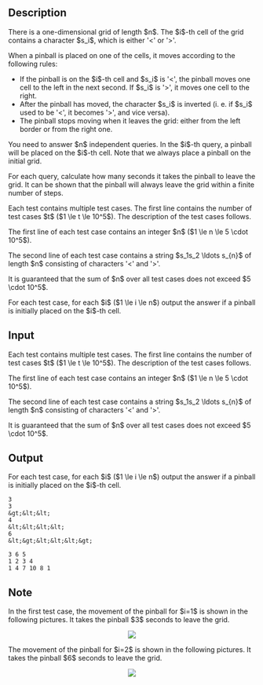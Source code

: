 ## Description

<div><p>There is a one-dimensional grid of length $n$. The $i$-th cell of the grid contains a character $s_i$, which is either '<span class="tex-font-style-tt">&lt;</span>' or '<span class="tex-font-style-tt">&gt;</span>'.</p><p>When a pinball is placed on one of the cells, it moves according to the following rules: </p><ul> <li> If the pinball is on the $i$-th cell and $s_i$ is '<span class="tex-font-style-tt">&lt;</span>', the pinball moves one cell to the left in the next second. If $s_i$ is '<span class="tex-font-style-tt">&gt;</span>', it moves one cell to the right. </li><li> After the pinball has moved, the character $s_i$ is inverted (i.&nbsp;e. if $s_i$ used to be '<span class="tex-font-style-tt">&lt;</span>', it becomes '<span class="tex-font-style-tt">&gt;</span>', and vice versa). </li><li> The pinball stops moving when it leaves the grid: either from the left border or from the right one. </li></ul><p>You need to answer $n$ <span class="tex-font-style-bf">independent</span> queries. In the $i$-th query, a pinball will be placed on the $i$-th cell. Note that we always place a pinball on the initial grid.</p><p>For each query, calculate how many seconds it takes the pinball to leave the grid. It can be shown that the pinball will always leave the grid within a finite number of steps.</p></div><div class="input-specification"><p>Each test contains multiple test cases. The first line contains the number of test cases $t$ ($1 \le t \le 10^5$). The description of the test cases follows.</p><p>The first line of each test case contains an integer $n$ ($1 \le n \le 5 \cdot 10^5$).</p><p>The second line of each test case contains a string $s_1s_2 \ldots s_{n}$ of length $n$ consisting of characters '<span class="tex-font-style-tt">&lt;</span>' and '<span class="tex-font-style-tt">&gt;</span>'.</p><p>It is guaranteed that the sum of $n$ over all test cases does not exceed $5 \cdot 10^5$.</p></div><div class="output-specification"><p>For each test case, for each $i$ ($1 \le i \le n$) output the answer if a pinball is initially placed on the $i$-th cell.</p></div>

## Input

<p>Each test contains multiple test cases. The first line contains the number of test cases $t$ ($1 \le t \le 10^5$). The description of the test cases follows.</p><p>The first line of each test case contains an integer $n$ ($1 \le n \le 5 \cdot 10^5$).</p><p>The second line of each test case contains a string $s_1s_2 \ldots s_{n}$ of length $n$ consisting of characters '<span class="tex-font-style-tt">&lt;</span>' and '<span class="tex-font-style-tt">&gt;</span>'.</p><p>It is guaranteed that the sum of $n$ over all test cases does not exceed $5 \cdot 10^5$.</p>

## Output

<p>For each test case, for each $i$ ($1 \le i \le n$) output the answer if a pinball is initially placed on the $i$-th cell.</p>





```input1|2,3,6,7
3
3
&gt;&lt;&lt;
4
&lt;&lt;&lt;&lt;
6
&lt;&gt;&lt;&lt;&lt;&gt;
```




```output1
3 6 5 
1 2 3 4 
1 4 7 10 8 1
```



## Note

<p>In the first test case, the movement of the pinball for $i=1$ is shown in the following pictures. It takes the pinball $3$ seconds to leave the grid.</p><center> <img class="tex-graphics" src="file://b3rXupoY.png" style="max-width: 100.0%;max-height: 100.0%;"> </center><p>The movement of the pinball for $i=2$ is shown in the following pictures. It takes the pinball $6$ seconds to leave the grid.</p><center> <img class="tex-graphics" src="file://N1VfqEpj.png" style="max-width: 100.0%;max-height: 100.0%;"> </center>
